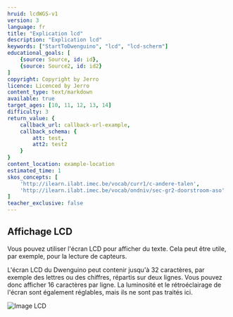 ```yaml
---
hruid: lcdWGS-v1
version: 3
language: fr
title: "Explication lcd"
description: "Explication lcd"
keywords: ["StartToDwenguino", "lcd", "lcd-scherm"]
educational_goals: [
    {source: Source, id: id}, 
    {source: Source2, id: id2}
]
copyright: Copyright by Jerro
licence: Licenced by Jerro
content_type: text/markdown
available: true
target_ages: [10, 11, 12, 13, 14]
difficulty: 3
return_value: {
    callback_url: callback-url-example,
    callback_schema: {
        att: test,
        att2: test2
    }
}
content_location: example-location
estimated_time: 1
skos_concepts: [
    'http://ilearn.ilabt.imec.be/vocab/curr1/c-andere-talen', 
    'http://ilearn.ilabt.imec.be/vocab/ondniv/sec-gr2-doorstroom-aso'
]
teacher_exclusive: false
---
```


## Affichage LCD

Vous pouvez utiliser l'écran LCD pour afficher du texte. Cela peut être utile, par exemple, pour la lecture de capteurs.

L'écran LCD du Dwenguino peut contenir jusqu'à 32 caractères, par exemple des lettres ou des chiffres, répartis sur deux lignes. Vous pouvez donc afficher 16 caractères par ligne. La luminosité et le rétroéclairage de l'écran sont également réglables, mais ils ne sont pas traités ici.

![](embed/Image1.png "Image LCD")